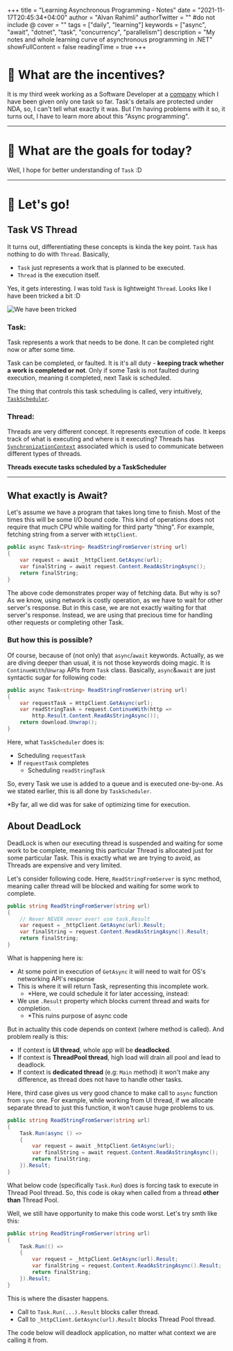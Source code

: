 +++
title = "Learning Asynchronous Programming - Notes"
date = "2021-11-17T20:45:34+04:00"
author = "Alvan Rahimli"
authorTwitter = "" #do not include @
cover = ""
tags = ["daily", "learning"]
keywords = ["async", "await", "dotnet", "task", "concurrency", "parallelism"]
description = "My notes and whole learning curve of asynchronous programming in .NET"
showFullContent = false
readingTime = true
+++

# 🚀 What are the incentives?
It is my third week working as a Software Developer at a [company](https://staffwerke.de) which I have been given only one task so far. Task's details are protected under NDA, so, I can't tell what exactly it was. But I'm having problems with it so, it turns out, I have to learn more about this "Async programming". 

---
# 🎯 What are the goals for today?
Well, I hope for better understanding of `Task` :D

---
# 🏁 Let's go!
## Task VS Thread
It turns out, differentiating these concepts is kinda the key point. `Task` has nothing to do with `Thread`.
Basically, 

- `Task` just represents a work that is planned to be executed.
- `Thread` is the execution itself.

Yes, it gets interesting. I was told `Task` is lightweight `Thread`. Looks like I have been tricked a bit :D

![We have been tricked](/images/shared/we-have-been-tricked.png#center)

### Task:
Task represents a work that needs to be done. It can be completed right now or after some time. 

Task can be completed, or faulted. It is it's all duty - **keeping track whether a work is completed or not**.
Only if some Task is not faulted during execution, meaning it completed, next Task is scheduled.

The thing that controls this task scheduling is called, very intuitively, [`TaskScheduler`](#task-scheduler). 

### Thread:
Threads are very different concept. It represents execution of code. It keeps track of what is executing and where is it executing? 
Threads has [`SynchronizationContext`](#synchronization-context) associated which is used to communicate between different types of threads.

**Threads execute tasks scheduled by a TaskScheduler**

---
## What exactly is Await?
Let's assume we have a program that takes long time to finish. Most of the times this will be some I/O bound code. This kind of operations does not require that much CPU while waiting for third party "thing". For example, fetching string from a server with `HttpClient`.

```csharp
public async Task<string> ReadStringFromServer(string url)
{
    var request = await _httpClient.GetAsync(url);
    var finalString = await request.Content.ReadAsStringAsync();
    return finalString;
}
```

The above code demonstrates proper way of fetching data. But why is so?  
As we know, using network is costly operation, as we have to wait for other server's response. But in this case, we are not exactly waiting for that server's response. Instead, we are using that precious time for handling other requests or completing other Task. 

### But how this is possible?
Of course, because of (not only) that `async`/`await` keywords. Actually, as we are diving deeper than usual, it is not those keywords doing magic. It is `ContinueWith`/`Unwrap` APIs from `Task` class. Basically, `async`&`await` are just syntactic sugar for following code:

```csharp
public async Task<string> ReadStringFromServer(string url)
{
    var requestTask = HttpClient.GetAsync(url);
    var readStringTask = request.ContinueWith(http => 
        http.Result.Content.ReadAsStringAsync());
    return download.Unwrap();
}
```

Here, what `TaskScheduler` does is: 
- Scheduling `requestTask`
- If `requestTask` completes
  - Scheduling `readStringTask`

So, every Task we use is added to a queue and is executed one-by-one. As we stated earlier, this is all done by `TaskScheduler`.

*By far, all we did was for sake of optimizing time for execution.

## About DeadLock
DeadLock is when our executing thread is suspended and waiting for some work to be complete, meaning this particular Thread is allocated just for some particular Task. This is exactly what we are trying to avoid, as Threads are expensive and very limited.

Let's consider following code. Here, `ReadStringFromServer` is sync method, meaning caller thread will be blocked and waiting for some work to complete.

```csharp
public string ReadStringFromServer(string url)
{
    // Never NEVER never ever! use task.Result
    var request = _httpClient.GetAsync(url).Result;
    var finalString = request.Content.ReadAsStringAsync().Result;
    return finalString;
}
```

What is happening here is:
- At some point in execution of `GetAsync` it will need to wait for OS's networking API's response
- This is where it will return Task, representing this incomplete work.
  - *Here, we could schedule it for later accessing, instead:
- We use `.Result` property which blocks current thread and waits for completion.
  - *This ruins purpose of async code

But in actuality this code depends on context (where method is called). And problem really is this:
- If context is **UI thread**, whole app will be **deadlocked**.
- If context is **ThreadPool thread**, high load will drain all pool and lead to deadlock.
- If context is **dedicated thread** (e.g: `Main` method) it won't make any difference, as thread does not have to handle other tasks.

Here, third case gives us very good chance to make call to `async` function from `sync` one. For example, while working from UI thread, if we allocate separate thread to just this function, it won't cause huge problems to us.

```csharp
public string ReadStringFromServer(string url)
{
    Task.Run(async () => 
    {
        var request = await _httpClient.GetAsync(url);
        var finalString = await request.Content.ReadAsStringAsync();
        return finalString;
    }).Result;
}
```
What below code (specifically `Task.Run`) does is forcing task to execute in Thread Pool thread. So, this code is okay when called from a thread **other than** Thread Pool.

Well, we still have opportunity to make this code worst. Let's try smth like this:

```csharp
public string ReadStringFromServer(string url)
{
    Task.Run(() => 
    {
        var request = _httpClient.GetAsync(url).Result;
        var finalString = request.Content.ReadAsStringAsync().Result;
        return finalString;
    }).Result;
}
```
This is where the disaster happens. 
- Call to `Task.Run(...).Result` blocks caller thread.
- Call to `_httpClient.GetAsync(url).Result` blocks Thread Pool thread.

The code below will deadlock application, no matter what context we are calling it from.